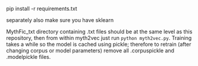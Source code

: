pip install -r requirements.txt

separately also make sure you have sklearn

MythFic_txt directory containing .txt files should be at the same level as this repository, then from within myth2vec just run `python myth2vec.py`. Training takes a while so the model is cached using pickle; therefore to retrain (after changing corpus or model parameters) remove all .corpuspickle and .modelpickle files.
